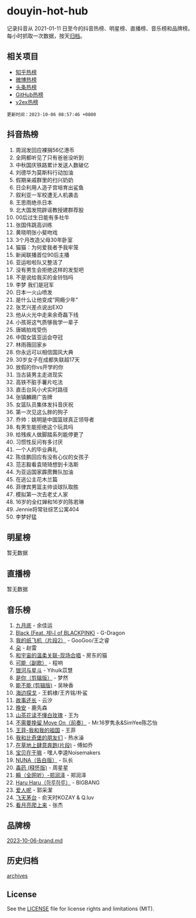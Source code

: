 # douyin-hot-hub

记录抖音从 2021-01-11 日至今的抖音热榜、明星榜、直播榜、音乐榜和品牌榜。每小时抓取一次数据，按天[归档](archives)。

## 相关项目

- [知乎热榜](https://github.com/lonnyzhang423/zhihu-hot-hub)
- [微博热榜](https://github.com/lonnyzhang423/weibo-hot-hub)
- [头条热榜](https://github.com/lonnyzhang423/toutiao-hot-hub)
- [GitHub热榜](https://github.com/lonnyzhang423/github-hot-hub)
- [v2ex热榜](https://github.com/lonnyzhang423/v2ex-hot-hub)


`更新时间：2023-10-06 08:57:46 +0800`

## 抖音热榜

1. 周润发回应裸捐56亿港币
1. 全网都听见了只有爸爸没听到
1. 中秋国庆铁路累计发送人数破亿
1. 刘德华为莫斯科行动加油
1. 假期亲戚群里的扫兴奶奶
1. 日企利用人造子宫培育出鲨鱼
1. 叙利亚一军校遭无人机袭击
1. 王思雨绝杀日本
1. 北大国发院辟谣教授建群荐股
1. 00后过生日能有多社牛
1. 张国伟跳高训练
1. 黄晓明张小斐吻戏
1. 3个月改造父母30年卧室
1. 猫猫：为何爱我者予我牢笼
1. 新闻联播首位90后主播
1. 亚运啦啦队又整活了
1. 没有男生会拒绝这样的发型吧
1. 不是说给我买的金铃铛吗
1. 李梦 我们是冠军
1. 日本一火山喷发
1. 是什么让他变成“网瘾少年”
1. 张艺兴差点说出EXO
1. 他从火光中走来余奇磊下线
1. 小孩哥这气质够我学一辈子
1. 唐嫣拍戏受伤
1. 中国女篮亚运会夺冠
1. 林雨薇回家乡
1. 你永远可以相信国风大典
1. 30岁女子在成都失联超17天
1. 放假的你vs开学的你
1. 当古装男主走进现实
1. 高铁不脏手薯片吃法
1. 直击台风小犬实时路径
1. 张镇麟踢广告牌
1. 女篮队员集体发抖音庆祝
1. 第一次见这么胖的狗子
1. 乔帅：姚明是中国篮球真正领导者
1. 有男生能拒绝这个玩具吗
1. 给残疾人做脚踏系列能停更了
1. 习惯性反问有多讨厌
1. 一个人的毕业典礼
1. 陈佳鹏回应有没有心仪的女孩子
1. 范志毅看袁琦琦想到卡洛斯
1. 为亚运国家霹雳舞队加油
1. 在逃公主花木兰篇
1. 菲律宾男篮主帅谈球队取胜
1. 模拟第一次去老丈人家
1. 16岁的全红婵和16岁的陈若琳
1. Jennie将常驻综艺公寓404
1. 李梦好猛

## 明星榜

暂无数据

## 直播榜

暂无数据

## 音乐榜

1. [九月底](https://sf6-cdn-tos.douyinstatic.com/obj/tos-cn-ve-2774/oMfewG4PDTFhF8iz3OGQ7ABH5i6fCgnMaoCbzZ) - 余佳运
1. [Black (Feat. 제니 of BLACKPINK)](https://sf3-cdn-tos.douyinstatic.com/obj/tos-cn-ve-2774/2eb92e2debbe4fe0a552bc099aef7f28) - G-Dragon
1. [我的纸飞机（片段2）](https://sf6-cdn-tos.douyinstatic.com/obj/tos-cn-ve-2774/oM2ZrKcg2CD5AeRB2gkeXOFB1IxAGJdZPazYHf) - GooGoo/王之睿
1. [朵](https://sf6-cdn-tos.douyinstatic.com/obj/tos-cn-ve-2774/932f5bdfcd7c47b880525e92ab8a4999) - 赵雷
1. [和宇宙的温柔关联-现场合唱](https://sf3-cdn-tos.douyinstatic.com/obj/tos-cn-ve-2774/o0hONGDYQBgk0e5bqDeQOonVmncA6tC2nBwZLT) - 房东的猫
1. [可能（副歌）](https://sf3-cdn-tos.douyinstatic.com/obj/tos-cn-ve-2774/cde1731888894259b333569393c2fb51) - 程响
1. [银河与星斗](https://sf6-cdn-tos.douyinstatic.com/obj/tos-cn-ve-2774/3cc0bf5f0ef140f7b6743a631bcf3c58) - Yihuik苡慧
1. [是你（剪辑版）](https://sf6-cdn-tos.douyinstatic.com/obj/tos-cn-ve-2774/46019dae783c4c969944217fe1cfafc4) - 梦然
1. [能不能 (剪辑版)](https://sf6-cdn-tos.douyinstatic.com/obj/tos-cn-ve-2774/fc4a6c45b4a34277ba4088e1d7fdff98) - 吴映香
1. [海边探戈](https://sf6-cdn-tos.douyinstatic.com/obj/tos-cn-ve-2774/os9gE0VQCGqt6VQkZDyBBYvfSDY0QFe3vVmubn) - 王鹤棣/王齐铭/朴鲨
1. [故事还长](https://sf3-cdn-tos.douyinstatic.com/obj/tos-cn-ve-2774/30a26758c8594f0ab81ac675c33ee2c5) - 云汐
1. [晚安](https://sf3-cdn-tos.douyinstatic.com/obj/tos-cn-ve-2774/a724c5e224464218839820f4e4fd632f) - 鹿先森
1. [山茶花读不懂白玫瑰](https://sf6-cdn-tos.douyinstatic.com/obj/tos-cn-ve-2774/osfn8B7DktrRHEPJgPCfDbw7QDQEkwC16BxZg9) - 王为
1. [不需要挽留 Move On（前奏）](https://sf3-cdn-tos.douyinstatic.com/obj/tos-cn-ve-2774/ooCBhgCCkF4nExzQL9WZSUbitfA8IsDkgQIYhe) - Mr.16罗隽永&SimYee陈芯怡
1. [王菲-我和我的祖国](https://sf3-cdn-tos.douyinstatic.com/obj/tos-cn-ve-2774/3ef0f373017541e18566595c96123cab) - 王菲
1. [我和比奇堡的朋友们](https://sf3-cdn-tos.douyinstatic.com/obj/tos-cn-ve-2774/f0505db981ea4a6d91453a15924a82aa) - 热水澡
1. [在草地上肆意奔跑(片段)](https://sf6-cdn-tos.douyinstatic.com/obj/tos-cn-ve-2774/8831d494742f45dabdfa8adb8b817259) - 傅如乔
1. [宝贝在干嘛](https://sf6-cdn-tos.douyinstatic.com/obj/tos-cn-ve-2774/okW4hBCfJI5B2ZEgTCtikhMW7IafzNrBQIYkpJ) - 嘿人李逵Noisemakers
1. [NUNA（告白版）](https://sf6-cdn-tos.douyinstatic.com/obj/tos-cn-ve-2774/a65828cbd8ce41a78a430a58b49f4feb) - 队长
1. [毒药 (释怀版)](https://sf6-cdn-tos.douyinstatic.com/obj/tos-cn-ve-2774/oYILMEAzspdZBIzy4frJNB8ZHPHWAhiwowd4Ad) - 周星星
1. [瞬（全网听）-郑润泽](https://sf6-cdn-tos.douyinstatic.com/obj/tos-cn-ve-2774/o4Vb9eJZClCZTnRQYy0BRSeHGrDtrkrQgIBvQt) - 郑润泽
1. [Haru Haru（하루하루）](https://sf6-cdn-tos.douyinstatic.com/obj/tos-cn-ve-2774/940c04aa98154ee7bdbaaa2ad9f28aec) - BIGBANG
1. [爱人呢](https://sf3-cdn-tos.douyinstatic.com/obj/tos-cn-ve-2774/2041dc10f3c442f1992b439a00eaf2ba) - 郭采潔
1. [飞天茅台](https://sf6-cdn-tos.douyinstatic.com/obj/tos-cn-ve-2774/o4GhTV5kIuMWmC2Ai1WzNglssgBfQaqQCSLxUU) - 俞天时KOZAY & Q.luv
1. [看月亮爬上来](https://sf3-cdn-tos.douyinstatic.com/obj/tos-cn-ve-2774/356c324112764016b25295e535f2daf0) - 张杰

## 品牌榜

[2023-10-06-brand.md](archives/2023-10-06-brand.md)

## 历史归档

[archives](archives)

## License

See the [LICENSE](LICENSE) file for license rights and limitations (MIT).
